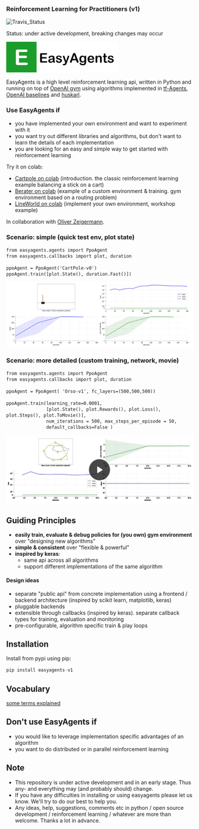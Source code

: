 ### Reinforcement Learning for Practitioners (v1)
![Travis_Status](https://travis-ci.com/christianhidber/easyagents.svg?branch=v1)

Status: under active development, breaking changes may occur

![EasyAgents logo](images/EazyAgentsIcon.png)

EasyAgents is a high level reinforcement learning api, written in Python and running on top of
[OpenAI gym](https://github.com/openai/gym) using algorithms implemented in 
[tf-Agents](https://github.com/tensorflow/agents), [OpenAI baselines](https://github.com/openai/baselines)
and [huskarl](https://github.com/danaugrs/huskarl).

### Use EasyAgents if
* you have implemented your own environment and want to experiment with it
* you want try out different libraries and algorithms, but don't want to learn
  the details of each implementation
* you are looking for an easy and simple way to get started with reinforcement learning  

Try it on colab:
* [Cartpole on colab](https://colab.research.google.com/github/christianhidber/easyagents/blob/v1/jupyter_notebooks/easyagents_cartpole.ipynb)
  (introduction. the classic reinforcement learning example balancing a stick on a cart)
* [Berater on colab](https://colab.research.google.com/github/christianhidber/easyagents/blob/v1/jupyter_notebooks/easyagents_berater.ipynb)
  (example of a custom environment & training. gym environment based on a routing problem)
* [LineWorld on colab](https://colab.research.google.com/github/christianhidber/easyagents/blob/v1/jupyter_notebooks/easyagents_line.ipynb)
  (implement your own environment, workshop example)

In collaboration with [Oliver Zeigermann](http://zeigermann.eu/). 

### Scenario: simple (quick test env, plot state)
````
from easyagents.agents import PpoAgent
from easyagents.callbacks import plot, duration

ppoAgent = PpoAgent('CartPole-v0')
ppoAgent.train([plot.State(), duration.Fast()])
````
![Scenario_Simple](images/Scenario_simple.png)

### Scenario: more detailed (custom training, network, movie)
````
from easyagents.agents import PpoAgent
from easyagents.callbacks import plot, duration

ppoAgent = PpoAgent( 'Orso-v1', fc_layers=(500,500,500))

ppoAgent.train(learning_rate=0.0001,
               [plot.State(), plot.Rewards(), plot.Loss(), plot.Steps(), plot.ToMovie()], 
               num_iterations = 500, max_steps_per_episode = 50,
               default_callbacks=False )
````

[![Scenario_Detailed](images/Scenario_detailed.png)](https://raw.githubusercontent.com/christianhidber/easyagents/v1-chh/images/Scenario_detailed.mp4)


## Guiding Principles
* **easily train, evaluate & debug policies for (you own) gym environment** over "designing new algorithms"
* **simple & consistent** over "flexible & powerful"
* **inspired by keras**: 
    * same api across all algorithms
    * support different implementations of the same algorithm
    
#### Design ideas
* separate "public api" from concrete implementation using a frontend / backend architecture 
  (inspired by scikit learn, matplotlib, keras)
* pluggable backends
* extensible through callbacks (inspired by keras). separate callback types for training, evaluation and monitoring
* pre-configurable, algorithm specific train & play loops 

## Installation
Install from pypi using pip:

```python
pip install easyagents-v1
```

## Vocabulary
[some terms explained](vocabulary.md)

## Don't use EasyAgents if

* you would like to leverage implementation specific advantages of an algorithm
* you want to do distributed or in parallel reinforcement learning

## Note

* This repository is under active development and in an early stage. 
  Thus any- and everything may (and probably should) change.
* If you have any difficulties in installing or using easyagents please let us know. 
  We'll try to do our best to help you.
* Any ideas, help, suggestions, comments etc in python / open source development / reinforcement learning / whatever
  are more than welcome. Thanks a lot in advance.
